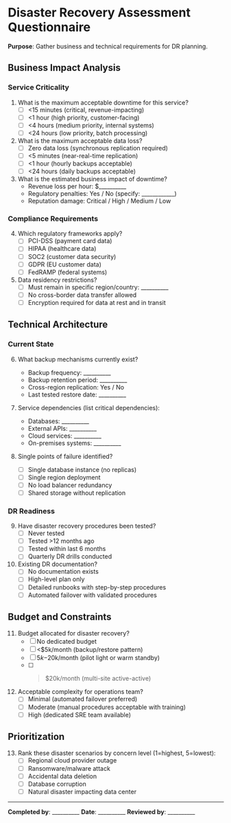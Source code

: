 # Disaster Recovery Assessment Questionnaire

**Purpose**: Gather business and technical requirements for DR planning.

## Business Impact Analysis

### Service Criticality
1. What is the maximum acceptable downtime for this service?
   - [ ] <15 minutes (critical, revenue-impacting)
   - [ ] <1 hour (high priority, customer-facing)
   - [ ] <4 hours (medium priority, internal systems)
   - [ ] <24 hours (low priority, batch processing)

2. What is the maximum acceptable data loss?
   - [ ] Zero data loss (synchronous replication required)
   - [ ] <5 minutes (near-real-time replication)
   - [ ] <1 hour (hourly backups acceptable)
   - [ ] <24 hours (daily backups acceptable)

3. What is the estimated business impact of downtime?
   - Revenue loss per hour: $__________
   - Regulatory penalties: Yes / No (specify: ____________)
   - Reputation damage: Critical / High / Medium / Low

### Compliance Requirements
4. Which regulatory frameworks apply?
   - [ ] PCI-DSS (payment card data)
   - [ ] HIPAA (healthcare data)
   - [ ] SOC2 (customer data security)
   - [ ] GDPR (EU customer data)
   - [ ] FedRAMP (federal systems)

5. Data residency restrictions?
   - [ ] Must remain in specific region/country: __________
   - [ ] No cross-border data transfer allowed
   - [ ] Encryption required for data at rest and in transit

## Technical Architecture

### Current State
6. What backup mechanisms currently exist?
   - Backup frequency: __________
   - Backup retention period: __________
   - Cross-region replication: Yes / No
   - Last tested restore date: __________

7. Service dependencies (list critical dependencies):
   - Databases: __________
   - External APIs: __________
   - Cloud services: __________
   - On-premises systems: __________

8. Single points of failure identified?
   - [ ] Single database instance (no replicas)
   - [ ] Single region deployment
   - [ ] No load balancer redundancy
   - [ ] Shared storage without replication

### DR Readiness
9. Have disaster recovery procedures been tested?
   - [ ] Never tested
   - [ ] Tested >12 months ago
   - [ ] Tested within last 6 months
   - [ ] Quarterly DR drills conducted

10. Existing DR documentation?
    - [ ] No documentation exists
    - [ ] High-level plan only
    - [ ] Detailed runbooks with step-by-step procedures
    - [ ] Automated failover with validated procedures

## Budget and Constraints

11. Budget allocated for disaster recovery?
    - [ ] No dedicated budget
    - [ ] <$5k/month (backup/restore pattern)
    - [ ] $5k-$20k/month (pilot light or warm standby)
    - [ ] >$20k/month (multi-site active-active)

12. Acceptable complexity for operations team?
    - [ ] Minimal (automated failover preferred)
    - [ ] Moderate (manual procedures acceptable with training)
    - [ ] High (dedicated SRE team available)

## Prioritization

13. Rank these disaster scenarios by concern level (1=highest, 5=lowest):
    - [ ] Regional cloud provider outage
    - [ ] Ransomware/malware attack
    - [ ] Accidental data deletion
    - [ ] Database corruption
    - [ ] Natural disaster impacting data center

---

**Completed by**: __________
**Date**: __________
**Reviewed by**: __________

